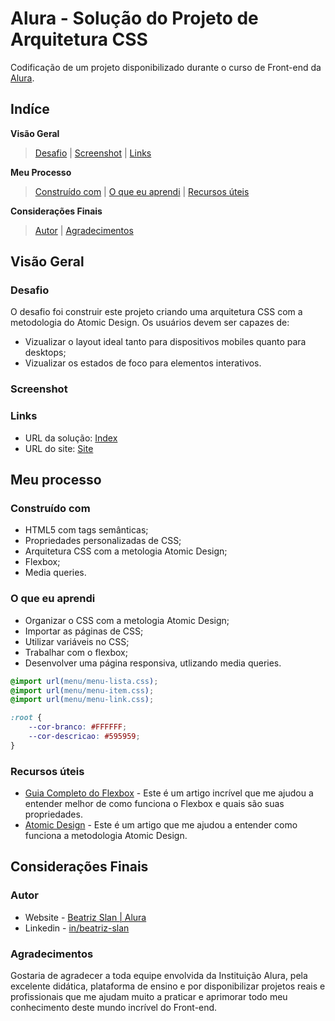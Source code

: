 # Alura - Solução do Projeto de Arquitetura CSS

Codificação de um projeto disponibilizado durante o curso de Front-end da [Alura](https://www.alura.com.br/formacao-front-end).

## Indíce

**Visão Geral**
>[Desafio](#desafio) |
>[Screenshot](#screenshot) |
>[Links](#links)

**Meu Processo**
>[Construído com](#construído-com) | 
>[O que eu aprendi](#o-que-eu-aprendi) | 
>[Recursos úteis](#recursos-úteis)

**Considerações Finais** 
>[Autor](#autor) |
>[Agradecimentos](#agradecimentos)

## Visão Geral

### Desafio

O desafio foi construir este projeto criando uma arquitetura CSS com a metodologia do Atomic Design. Os usuários devem ser capazes de:

- Vizualizar o layout ideal tanto para dispositivos mobiles quanto para desktops;
- Vizualizar os estados de foco para elementos interativos. 

### Screenshot



### Links

- URL da solução: [Index](https://github.com/beatrizslan/Projeto-Alura-Arquitetura-CSS/blob/main/docs/index.html)
- URL do site: [Site]()

## Meu processo

### Construído com

- HTML5 com tags semânticas;
- Propriedades personalizadas de CSS;
- Arquitetura CSS com a metologia Atomic Design;
- Flexbox;
- Media queries.

### O que eu aprendi

- Organizar o CSS com a metologia Atomic Design;
- Importar as páginas de CSS;
- Utilizar variáveis no CSS;
- Trabalhar com o flexbox;
- Desenvolver uma página responsiva, utlizando media queries.

```CSS
@import url(menu/menu-lista.css);
@import url(menu/menu-item.css);
@import url(menu/menu-link.css);

:root {
    --cor-branco: #FFFFFF;
    --cor-descricao: #595959;
}
```

### Recursos úteis

- [Guia Completo do Flexbox](https://css-tricks.com/snippets/css/a-guide-to-flexbox/) - Este é um artigo incrível que me ajudou a entender melhor de como funciona o Flexbox e quais são suas propriedades. 
- [Atomic Design](https://vidadeproduto.com.br/atomic-design/) - Este é um artigo que me ajudou a entender como funciona a metodologia Atomic Design.
  

## Considerações Finais

### Autor

- Website - [Beatriz Slan | Alura]()
- Linkedin - [in/beatriz-slan](https://www.linkedin.com/in/beatriz-slan-2324a4173/)


### Agradecimentos

Gostaria de agradecer a toda equipe envolvida da Instituição Alura, pela excelente didática, plataforma de ensino e por disponibilizar projetos reais e profissionais que me ajudam muito a praticar e aprimorar todo meu conhecimento deste mundo incrível do Front-end.  

